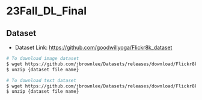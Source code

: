 # 23Fall_DL_Final

## Dataset
* Dataset Link: https://github.com/goodwillyoga/Flickr8k_dataset

```bash
# To download image dataset
$ wget https://github.com/jbrownlee/Datasets/releases/download/Flickr8k/Flickr8k_Dataset.zip
$ unzip {dataset file name}

# To download text dataset
$ wget https://github.com/jbrownlee/Datasets/releases/download/Flickr8k/Flickr8k_text.zip
$ unzip {dataset file name}
